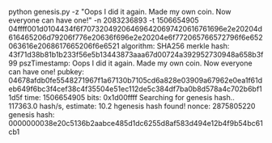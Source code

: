python genesis.py -z "Oops I did it again.  Made my own coin.  Now everyone can have one!" -n 2083236893 -t 1506654905
04ffff001d0104434f6f707320492064696420697420616761696e2e20204d616465206d79206f776e20636f696e2e20204e6f772065766572796f6e652063616e2068617665206f6e6521
algorithm: SHA256
merkle hash: 43f71d38b81b1b233f56e5b13443873aaa67d00724a392952730948a658b3f99
pszTimestamp: Oops I did it again.  Made my own coin.  Now everyone can have one!
pubkey: 04678afdb0fe5548271967f1a67130b7105cd6a828e03909a67962e0ea1f61deb649f6bc3f4cef38c4f35504e51ec112de5c384df7ba0b8d578a4c702b6bf11d5f
time: 1506654905
bits: 0x1d00ffff
Searching for genesis hash..
117363.0 hash/s, estimate: 10.2 hgenesis hash found!
nonce: 2875805220
genesis hash: 0000000038e20c5136b2aabce485d1dc6255d8af583d494e12b4f9b54bc61cb1
